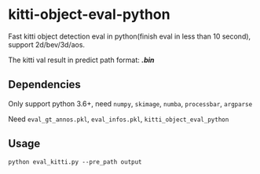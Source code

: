 # kitti-object-eval-python

Fast kitti object detection eval in python(finish eval in less than 10 second), support 2d/bev/3d/aos.  

The kitti val result in predict path format: ***.bin***

## Dependencies

Only support python 3.6+, need `numpy`, `skimage`, `numba`, `processbar`, `argparse`

Need `eval_gt_annos.pkl`, `eval_infos.pkl`, `kitti_object_eval_python`

## Usage
```
python eval_kitti.py --pre_path output
```
